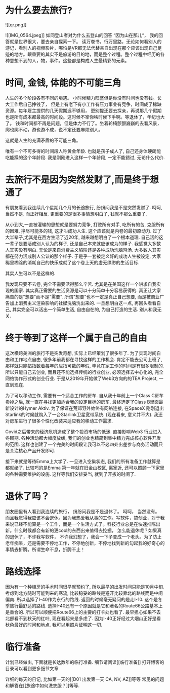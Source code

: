 # 为什么要去旅行?
![[qr.png]]

![[IMG_0564.jpeg]]
如同登山者对为什么去登山的回答 “因为山在那儿“， 我的回答就是世界很大，要去亲自探索一下。
读万卷书，行万里路，无论如何看别人的游记，看别人的视频影片，哪怕是VR都无法代替亲自出现在那个应该出现自己足迹的地方。跟重要的其实不是旅游的目的地，而是整个过程。整个过程中经历的各种意想不到的人，物，事件。这些都是构成人生最精彩的元素。
# 时间, 金钱, 体能的不可能三角

人生的多个阶段各有不同的境遇。 小时候精力旺盛但是你没有时间也没有钱。长大工作后自己挣钱了， 但是上有老下有小工作有压力事业有竞争，时间成了稀缺资源。每年雇主提供的几天假期远不够用， 更别提还要去探亲，再说那几个假期也是所有成本都最高的时间段。这时候不宰你啥时候下手啊。等退休了，年纪也大了。 钱和时间都不再是问题，但是体力不行了。坐着轮椅颤颤巍巍的去看风景，爬也爬不动，游也游不成，说不定还要麻烦别人。

这就是人生的充满矛盾的不可能三角。

唯有一个不可多得的时间段人称黄金年龄. 也就是孩子成人了, 自己还身体硬朗能吃能躁的这个年龄段. 我是刚刚进入这样一个年龄段, 一定不能错过, 无论什么代价. 
# 去旅行不是因为突然发财了,而是终于想通了

有朋友看到我连续几个星期几个月的长途旅行, 纷纷问我是不是突然发财了. 呵呵, 当然不是. 而正好相反. 更重要的是很多事情想明白了, 钱就不那么重要了.

从小到大,一直被灌输的思想就是要努力竞争, 打败所有对手, 吃所有的苦, 克服所有的困难, 挣尽可能多的钱, 这才叫成功人生. 这个应该就是内卷的最初原动力. 过了大半辈子,尤其是在西方生活了近20年, 越来越想明白了一个根本道理. 自己活的这一辈子是要活成别人认为的样子, 还是自己本来就应该成为的样子. 我感觉大多数人其实没有明白. 无论是来自消费主义陷阱还是各种成功洗脑鸡汤. 大多数人其实都在努力活成别人公认的那个样子. 于是乎一套被定义好的成功人生被设定, 大家稀里糊涂的消耗自己的快乐成就了这个卷上天的虚无缥缈的生活目标. 

其实人生可以不是这样的. 

我发现只要不去卷, 完全不需要活得那么辛苦. 尤其是在美国这样一个讲求自我实现的国家. 其实真正需要的生活资源是可以十分简单十分容易获得的. 真正让大家痛苦的是"想要"而不是"需要". 所谓"想要"也不一定是真正自己想要, 而是被商业广告加上消费主义渲染影响的社媒洗脑洗出来的. 一旦想明白这一点, 再回头看看自己, 其实完全可以活出一个简单生活, 自由自在的, 为自己打造的生活. 别人和我无关.

# 终于等到了这样一个属于自己的自由

这次横跨美洲的旅行不是突发奇想, 实际上已经策划了很多年了. 为了实现时间自由和工作地点自由, 很多年前我都在寻找这样的工作机会. 肯定不能去公司上班了, 那样就只能掐指数着每年的屈指可数的年假, 毕竟在家工作的时间是有很多限制的. 所以只能自己去创业, 而且还不能选择传统的行业创业, 必须选择去中心化的, 完全网络协作形式的创业行业. 于是从2019年开始做了Web3方向的的TEA Project, 一直到现在.  

为了可以移动工作, 需要有一个适合工作的房车. 自从我十年前上一个Class C房车卖掉之后, 就一直在寻找更加适合我的设定目标的房车. 最终选定了Class B里面最新设计的Hymer Aktiv. 为了保证在荒郊野外始终有网络连接, 在SpaceX 刚刚退出Starlink的时候就购入了一台Starlink卫星宽带系统. (现在看来, 意义并不大). 我还对房车进行了很多个性化改装来适应我的移动工作需求. 

Covid之后带来的经济危机造成了整个投资市场的低迷. 直接影响Web3 行业进入冬眠期. 各种活动都大幅度放缓, 我们的创业也精简到集中精力完成核心软件开发的范围. 这样也创建了一个完美的时间段让我可以不必四处出差参与商务活动而只是关注核心产品开发即可. 

接下来就是等待Emma上大学了. 一旦进入空巢状态, 我们的所有准备工作就算是都就绪了. 比较巧的是Emma 第一年就在旧金山校区, 离家近, 还可以照顾一下家里的各种需要维护的设施. 这样等我们安排妥当, 就到了开拔的时间了.

# 退休了吗？

朋友圈里有人看到我连续的旅行， 纷纷问我是不是退休了。 呵呵， 当然没有。 而且我觉得我应该不会退休。因为我热爱我从事的工作。写软件，搞创业，对于我来说已经不能算是一个工作，而是一个生活方式了。科技行业总是在快速推陈出新。什么时候都会有新的更cool的东西出来值得去挖掘， 怎么能退休呢？如果真的退休了，不许我写软件， 不许我幻想了，我会一下子变成一个老头。为了防止老年痴呆，还是需要不停地工作，不停地创新，不停地找到新的勾起我的好奇心的事情去折腾。所谓生命不息，折腾不止！ 
# 路线选择

因为有一个种植牙的手术时间很早就预约了, 所以最早的出发时间只能是10月中旬. 考虑到北方随时可能到来的寒流, 比较稳妥的路线是避开比较靠北的路线而是中间偏南. 所以选择了I-40作为东行的路线. 返回的时候毫无疑问的是走I-10. 这个是冬季旅行最舒适的路线. 选择I-40还有一个原因就是它和著名的Route66公路基本上是重合的. 所以可以顺便把Route66上的主要的打卡处也看了. 最早担心如果不去北部看不到秋天的红叶, 现在看起来是多虑了. 因为I-40正好经过大烟山正好是看秋色最好的时间和地点. 我可以用照片证明这一切.

# 临行准备

计划已经做出, 下面就是长达数年的临行准备. 细节请阅读[[临行准备]]
打开博客的目录可以看到更多细节文章

详细的每天的日记, 比如第一天的[[D01 出发第一天 CA, NV, AZ]]等等
常见的问题和解答在[[旅途中如何洗衣服？]]等等.




